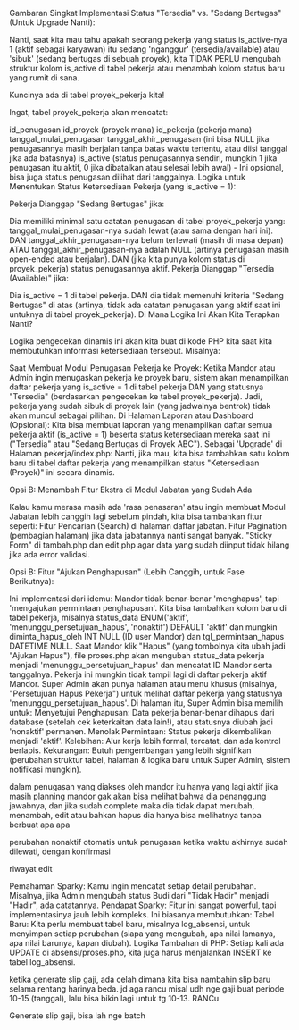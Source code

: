Gambaran Singkat Implementasi Status "Tersedia" vs. "Sedang Bertugas" (Untuk Upgrade Nanti):

Nanti, saat kita mau tahu apakah seorang pekerja yang status is_active-nya 1 (aktif sebagai karyawan) itu sedang 'nganggur' (tersedia/available) atau 'sibuk' (sedang bertugas di sebuah proyek), kita TIDAK PERLU mengubah struktur kolom is_active di tabel pekerja atau menambah kolom status baru yang rumit di sana.

Kuncinya ada di tabel proyek_pekerja kita!

Ingat, tabel proyek_pekerja akan mencatat:

id_penugasan
id_proyek (proyek mana)
id_pekerja (pekerja mana)
tanggal_mulai_penugasan
tanggal_akhir_penugasan (ini bisa NULL jika penugasannya masih berjalan tanpa batas waktu tertentu, atau diisi tanggal jika ada batasnya)
is_active (status penugasannya sendiri, mungkin 1 jika penugasan itu aktif, 0 jika dibatalkan atau selesai lebih awal) - Ini opsional, bisa juga status penugasan dilihat dari tanggalnya.
Logika untuk Menentukan Status Ketersediaan Pekerja (yang is_active = 1):

Pekerja Dianggap "Sedang Bertugas" jika:

Dia memiliki minimal satu catatan penugasan di tabel proyek_pekerja yang:
tanggal_mulai_penugasan-nya sudah lewat (atau sama dengan hari ini).
DAN tanggal_akhir_penugasan-nya belum terlewati (masih di masa depan) ATAU tanggal_akhir_penugasan-nya adalah NULL (artinya penugasan masih open-ended atau berjalan).
DAN (jika kita punya kolom status di proyek_pekerja) status penugasannya aktif.
Pekerja Dianggap "Tersedia (Available)" jika:

Dia is_active = 1 di tabel pekerja.
DAN dia tidak memenuhi kriteria "Sedang Bertugas" di atas (artinya, tidak ada catatan penugasan yang aktif saat ini untuknya di tabel proyek_pekerja).
Di Mana Logika Ini Akan Kita Terapkan Nanti?

Logika pengecekan dinamis ini akan kita buat di kode PHP kita saat kita membutuhkan informasi ketersediaan tersebut. Misalnya:

Saat Membuat Modul Penugasan Pekerja ke Proyek:
Ketika Mandor atau Admin ingin menugaskan pekerja ke proyek baru, sistem akan menampilkan daftar pekerja yang is_active = 1 di tabel pekerja DAN yang statusnya "Tersedia" (berdasarkan pengecekan ke tabel proyek_pekerja). Jadi, pekerja yang sudah sibuk di proyek lain (yang jadwalnya bentrok) tidak akan muncul sebagai pilihan.
Di Halaman Laporan atau Dashboard (Opsional):
Kita bisa membuat laporan yang menampilkan daftar semua pekerja aktif (is_active = 1) beserta status ketersediaan mereka saat ini ("Tersedia" atau "Sedang Bertugas di Proyek ABC").
Sebagai 'Upgrade' di Halaman pekerja/index.php:
Nanti, jika mau, kita bisa tambahkan satu kolom baru di tabel daftar pekerja yang menampilkan status "Ketersediaan (Proyek)" ini secara dinamis.


Opsi B: Menambah Fitur Ekstra di Modul Jabatan yang Sudah Ada

Kalau kamu merasa masih ada 'rasa penasaran' atau ingin membuat Modul Jabatan lebih canggih lagi sebelum pindah, kita bisa tambahkan fitur seperti:
Fitur Pencarian (Search) di halaman daftar jabatan.
Fitur Pagination (pembagian halaman) jika data jabatannya nanti sangat banyak.
"Sticky Form" di tambah.php dan edit.php agar data yang sudah diinput tidak hilang jika ada error validasi.




Opsi B: Fitur "Ajukan Penghapusan" (Lebih Canggih, untuk Fase Berikutnya):

Ini implementasi dari idemu:
Mandor tidak benar-benar 'menghapus', tapi 'mengajukan permintaan penghapusan'.
Kita bisa tambahkan kolom baru di tabel pekerja, misalnya status_data ENUM('aktif', 'menunggu_persetujuan_hapus', 'nonaktif') DEFAULT 'aktif' dan mungkin diminta_hapus_oleh INT NULL (ID user Mandor) dan tgl_permintaan_hapus DATETIME NULL.
Saat Mandor klik "Hapus" (yang tombolnya kita ubah jadi "Ajukan Hapus"), file proses.php akan mengubah status_data pekerja menjadi 'menunggu_persetujuan_hapus' dan mencatat ID Mandor serta tanggalnya. Pekerja ini mungkin tidak tampil lagi di daftar pekerja aktif Mandor.
Super Admin akan punya halaman atau menu khusus (misalnya, "Persetujuan Hapus Pekerja") untuk melihat daftar pekerja yang statusnya 'menunggu_persetujuan_hapus'.
Di halaman itu, Super Admin bisa memilih untuk:
Menyetujui Penghapusan: Data pekerja benar-benar dihapus dari database (setelah cek keterkaitan data lain!), atau statusnya diubah jadi 'nonaktif' permanen.
Menolak Permintaan: Status pekerja dikembalikan menjadi 'aktif'.
Kelebihan: Alur kerja lebih formal, tercatat, dan ada kontrol berlapis.
Kekurangan: Butuh pengembangan yang lebih signifikan (perubahan struktur tabel, halaman & logika baru untuk Super Admin, sistem notifikasi mungkin).



dalam penugasan yang diakses oleh mandor itu hanya yang lagi aktif jika masih planning mandor gak akan bisa melihat bahwa dia penanggung jawabnya, dan jika sudah complete maka dia tidak dapat merubah, menambah, edit atau bahkan hapus dia hanya bisa melihatnya tanpa berbuat apa apa


perubahan nonaktif otomatis untuk penugasan ketika waktu akhirnya sudah dilewati, dengan konfirmasi


riwayat edit

Pemahaman Sparky: Kamu ingin mencatat setiap detail perubahan. Misalnya, jika Admin mengubah status Budi dari "Tidak Hadir" menjadi "Hadir", ada catatannya.
Pendapat Sparky: Fitur ini sangat powerful, tapi implementasinya jauh lebih kompleks. Ini biasanya membutuhkan:
Tabel Baru: Kita perlu membuat tabel baru, misalnya log_absensi, untuk menyimpan setiap perubahan (siapa yang mengubah, apa nilai lamanya, apa nilai barunya, kapan diubah).
Logika Tambahan di PHP: Setiap kali ada UPDATE di absensi/proses.php, kita juga harus menjalankan INSERT ke tabel log_absensi.


ketika generate slip gaji, ada celah dimana kita bisa nambahin slip baru selama rentang harinya beda. jd aga rancu misal udh nge gaji buat periode 10-15 (tanggal), lalu bisa bikin lagi untuk tg 10-13. RANCu

Generate slip gaji, bisa lah nge batch
